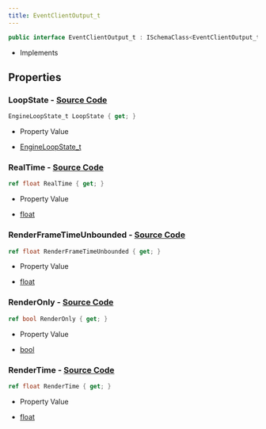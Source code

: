 ```yaml
---
title: EventClientOutput_t
---
```


```csharp
public interface EventClientOutput_t : ISchemaClass<EventClientOutput_t>, ISchemaField, ISchemaClass, INativeHandle
```

- Implements

## Properties

### **LoopState** - [Source Code](https://github.com/swiftly-solution/swiftlys2/blob/main/managed/src/SwiftlyS2.Generated/Schemas/Interfaces/EventClientOutput_t.cs#L16)

```csharp
EngineLoopState_t LoopState { get; }
```

- Property Value

- [EngineLoopState_t](/docs/api/shared/schemadefinitions/engineloopstate_t)

### **RealTime** - [Source Code](https://github.com/swiftly-solution/swiftlys2/blob/main/managed/src/SwiftlyS2.Generated/Schemas/Interfaces/EventClientOutput_t.cs#L20)

```csharp
ref float RealTime { get; }
```

- Property Value

- [float](https://learn.microsoft.com/dotnet/api/system.single)

### **RenderFrameTimeUnbounded** - [Source Code](https://github.com/swiftly-solution/swiftlys2/blob/main/managed/src/SwiftlyS2.Generated/Schemas/Interfaces/EventClientOutput_t.cs#L22)

```csharp
ref float RenderFrameTimeUnbounded { get; }
```

- Property Value

- [float](https://learn.microsoft.com/dotnet/api/system.single)

### **RenderOnly** - [Source Code](https://github.com/swiftly-solution/swiftlys2/blob/main/managed/src/SwiftlyS2.Generated/Schemas/Interfaces/EventClientOutput_t.cs#L24)

```csharp
ref bool RenderOnly { get; }
```

- Property Value

- [bool](https://learn.microsoft.com/dotnet/api/system.boolean)

### **RenderTime** - [Source Code](https://github.com/swiftly-solution/swiftlys2/blob/main/managed/src/SwiftlyS2.Generated/Schemas/Interfaces/EventClientOutput_t.cs#L18)

```csharp
ref float RenderTime { get; }
```

- Property Value

- [float](https://learn.microsoft.com/dotnet/api/system.single)

